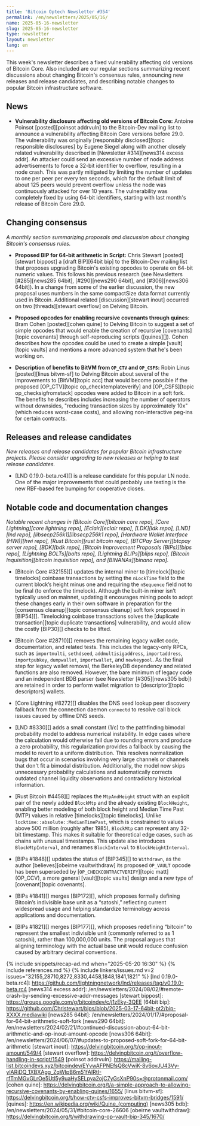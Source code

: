 ```yaml
---
title: 'Bitcoin Optech Newsletter #354'
permalink: /en/newsletters/2025/05/16/
name: 2025-05-16-newsletter
slug: 2025-05-16-newsletter
type: newsletter
layout: newsletter
lang: en
---
```

This week's newsletter describes a fixed vulnerability affecting old
versions of Bitcoin Core.  Also included are our regular sections
summarizing recent discussions about changing Bitcoin's consensus rules,
announcing new releases and release candidates, and describing notable
changes to popular Bitcoin infrastructure software.

## News

- **Vulnerability disclosure affecting old versions of Bitcoin Core:**
  Antoine Poinsot [posted][poinsot addrvuln] to the Bitcoin-Dev mailing
  list to announce a vulnerability affecting Bitcoin Core versions
  before 29.0.  The vulnerability was originally [responsibly
  disclosed][topic responsible disclosures] by Eugene Siegel along with
  another closely related vulnerability described in [Newsletter
  #314][news314 excess addr].  An attacker could send an excessive
  number of node address advertisements to force a 32-bit identifier to
  overflow, resulting in a node crash.  This was partly
  mitigated by limiting the number of updates to one per peer per every
  ten seconds, which for the default limit of about 125 peers would
  prevent overflow unless the node was continuously attacked for over 10
  years. <!-- 2**32 * 10 / 125 / (60 * 60 * 24 * 365) --> The
  vulnerability was completely fixed by using 64-bit identifiers,
  starting with last month's release of Bitcoin Core 29.0.

## Changing consensus

_A monthly section summarizing proposals and discussion about changing
Bitcoin's consensus rules._

- **Proposed BIP for 64-bit arithmetic in Script:** Chris Stewart
  [posted][stewart bippost] a [draft BIP][64bit bip] to the Bitcoin-Dev
  mailing list that proposes upgrading Bitcoin's existing opcodes to
  operate on 64-bit numeric values.  This follows his previous research
  (see Newsletters [#285][news285 64bit], [#290][news290
  64bit], and [#306][news306 64bit]).  In a change from some of the
  earlier discussion, the new proposal uses numbers in the same
  compactSize data format currently used in Bitcoin.  Additional related
  [discussion][stewart inout] occurred on two [threads][stewart
  overflow] on Delving Bitcoin.

- **Proposed opcodes for enabling recursive covenants through quines:**
  Bram Cohen [posted][cohen quine] to Delving Bitcoin to suggest a set
  of simple opcodes that would enable the creation of recursive
  [covenants][topic covenants] through self-reproducing scripts
  ([quines][]).  Cohen describes how the opcodes could be used to create a
  simple [vault][topic vaults] and mentions a more advanced system that
  he's been working on.

- **Description of benefits to BitVM from `OP_CTV` and `OP_CSFS`:**
  Robin Linus [posted][linus bitvm-sf] to Delving Bitcoin about several
  of the improvements to [BitVM][topic acc] that would become possible if the
  proposed [OP_CTV][topic op_checktemplateverify] and [OP_CSFS][topic
  op_checksigfromstack] opcodes were added to Bitcoin in a soft fork.
  The benefits he describes includes increasing the number of operators
  without downsides, "reducing transaction sizes by approximately 10x"
  (which reduces worst-case costs), and allowing non-interactive peg-ins
  for certain contracts.

## Releases and release candidates

_New releases and release candidates for popular Bitcoin infrastructure
projects.  Please consider upgrading to new releases or helping to test
release candidates._

- [LND 0.19.0-beta.rc4][] is a release candidate for this popular LN
  node.  One of the major improvements that could probably use testing
  is the new RBF-based fee bumping for cooperative closes.

## Notable code and documentation changes

_Notable recent changes in [Bitcoin Core][bitcoin core repo], [Core
Lightning][core lightning repo], [Eclair][eclair repo], [LDK][ldk repo],
[LND][lnd repo], [libsecp256k1][libsecp256k1 repo], [Hardware Wallet
Interface (HWI)][hwi repo], [Rust Bitcoin][rust bitcoin repo], [BTCPay
Server][btcpay server repo], [BDK][bdk repo], [Bitcoin Improvement
Proposals (BIPs)][bips repo], [Lightning BOLTs][bolts repo],
[Lightning BLIPs][blips repo], [Bitcoin Inquisition][bitcoin inquisition
repo], and [BINANAs][binana repo]._

- [Bitcoin Core #32155][] updates the internal miner to [timelock][topic
  timelocks] coinbase transactions by setting the `nLockTime` field to the
  current block’s height minus one and requiring the `nSequence` field not to be
  final (to enforce the timelock). Although the built-in miner isn’t typically
  used on mainnet, updating it encourages mining pools to adopt these changes
  early in their own software in preparation for the
  [consensus cleanup][topic consensus cleanup] soft fork proposed in [BIP54][]. Timelocking coinbase
  transactions solves the [duplicate transaction][topic duplicate transactions]
  vulnerability, and would allow the costly [BIP30][] checks to be lifted.

- [Bitcoin Core #28710][] removes the remaining legacy wallet code,
  documentation, and related tests. This includes the legacy-only RPCs, such as
  `importmulti`, `sethdseed`, `addmultisigaddress`, `importaddress`,
  `importpubkey`, `dumpwallet`, `importwallet`, and `newkeypool`. As the final
  step for legacy wallet removal, the BerkeleyDB dependency and related
  functions are also removed. However, the bare minimum of legacy code and an
  independent BDB parser (see Newsletter [#305][news305 bdb]) are retained in
  order to perform wallet migration to [descriptor][topic descriptors] wallets.

- [Core Lightning #8272][] disables the DNS seed lookup peer discovery fallback
  from the connection daemon `connectd` to resolve call block issues caused by
  offline DNS seeds.

- [LND #8330][] adds a small constant (1/c) to the pathfinding bimodal
  probability model to address numerical instability. In edge cases where the
  calculation would otherwise fail due to rounding errors and produce a zero
  probability, this regularization provides a fallback by causing the model to
  revert to a uniform distribution. This resolves normalization bugs that occur
  in scenarios involving very large channels or channels that don't fit a
  bimodal distribution. Additionally, the model now skips unnecessary
  probability calculations and automatically corrects outdated channel liquidity
  observations and contradictory historical information.

- [Rust Bitcoin #4458][] replaces the `MtpAndHeight` struct with an explicit
  pair of the newly added `BlockMtp` and the already existing `BlockHeight`,
  enabling better modeling of both block height and Median Time Past (MTP)
  values in relative [timelocks][topic timelocks]. Unlike
  `locktime::absolute::MedianTimePast`, which is constrained to values above 500 million
  (roughly after 1985), `BlockMtp` can represent any 32-bit timestamp. This
  makes it suitable for theoretical edge cases, such as chains with unusual
  timestamps. This update also introduces `BlockMtpInterval`, and renames
  `BlockInterval` to `BlockHeightInterval`.

- [BIPs #1848][] updates the status of [BIP345][] to `Withdrawn`, as the author
  [believes][obeirne vaultwithdraw] its proposed `OP_VAULT` opcode has been superseded by
  [`OP_CHECKCONTRACTVERIFY`][topic matt] (OP_CCV), a more general [vault][topic vaults] design
  and a new type of [covenant][topic covenants].

- [BIPs #1841][] merges [BIP172][], which proposes formally defining Bitcoin’s
  indivisible base unit as a “satoshi,” reflecting current widespread usage and
  helping standardize terminology across applications and documentation.

- [BIPs #1821][] merges [BIP177][], which proposes redefining “bitcoin” to
  represent the smallest indivisible unit (commonly referred to as 1 satoshi),
  rather than 100,000,000 units. The proposal argues that aligning terminology
  with the actual base unit would reduce confusion caused by arbitrary decimal
  conventions.

{% include snippets/recap-ad.md when="2025-05-20 16:30" %}
{% include references.md %}
{% include linkers/issues.md v=2 issues="32155,28710,8272,8330,4458,1848,1841,1821" %}
[lnd 0.19.0-beta.rc4]: https://github.com/lightningnetwork/lnd/releases/tag/v0.19.0-beta.rc4
[news314 excess addr]: /en/newsletters/2024/08/02/#remote-crash-by-sending-excessive-addr-messages
[stewart bippost]: https://groups.google.com/g/bitcoindev/c/j1zEky-3QEE
[64bit bip]: https://github.com/Christewart/bips/blob/2025-03-17-64bit-pt2/bip-XXXX.mediawiki
[news285 64bit]: /en/newsletters/2024/01/17/#proposal-for-64-bit-arithmetic-soft-fork
[news290 64bit]: /en/newsletters/2024/02/21/#continued-discussion-about-64-bit-arithmetic-and-op-inout-amount-opcode
[news306 64bit]: /en/newsletters/2024/06/07/#updates-to-proposed-soft-fork-for-64-bit-arithmetic
[stewart inout]: https://delvingbitcoin.org/t/op-inout-amount/549/4
[stewart overflow]: https://delvingbitcoin.org/t/overflow-handling-in-script/1549
[poinsot addrvuln]: https://mailing-list.bitcoindevs.xyz/bitcoindev/EYvwAFPNEfsQ8cVwiK-8v6ovJU43Vy-ylARiDQ_1XBXAgg_ZqWIpB6m51fAIRtI-rfTmMGvGLrOe5Utl5y9uaHySELpya2ojC7yGsXnP90s=@protonmail.com/
[cohen quine]: https://delvingbitcoin.org/t/a-simple-approach-to-allowing-recursive-covenants-by-enabling-quines/1655/
[linus bitvm-sf]: https://delvingbitcoin.org/t/how-ctv-csfs-improves-bitvm-bridges/1591/
[quines]: https://en.wikipedia.org/wiki/Quine_(computing)
[news305 bdb]: /en/newsletters/2024/05/31/#bitcoin-core-26606
[obeirne vaultwithdraw]: https://delvingbitcoin.org/t/withdrawing-op-vault-bip-345/1670/
